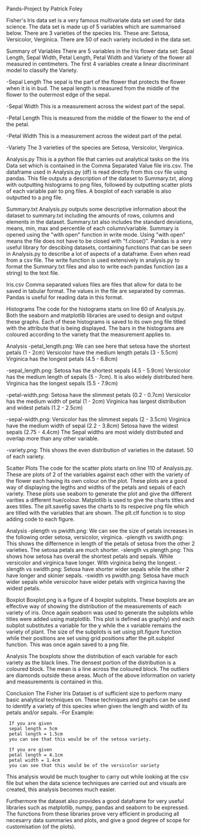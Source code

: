 Pands-Project by Patrick Foley

Fisher's Iris data set is a very famous multivariate data set used for data science. The data set is made up of 5 variables which are summarised below. There are 3 varieties of the species Iris. These are: Setosa, Versicolor, Verginica. There are 50 of each variety included in the data set.


Summary of Variables
There are 5 variables in the Iris flower data set:
Sepal Length, Sepal Width, Petal Length, Petal Width and Variety of the flower all measured in centimeters.
The first 4 variables create a linear discriminant model to classify the Variety.

-Sepal Length
    The sepal is the part of the flower that protects the flower when it is in bud.
    The sepal length is measured from the middle of the flower to the outermost edge of the sepal.

-Sepal Width
    This is a measurement across the widest part of the sepal.

-Petal Length
    This is measured from the middle of the flower to the end of the petal.

-Petal Width
    This is a measurement across the widest part of the petal.

-Variety
    The 3 varieties of the species are Setosa, Versicolor, Verginica.


Analysis.py
This is a python file that carries out analytical tasks on the Iris Data set which is contained in the Comma Separated Value file iris.csv. The dataframe used in Analysis.py (df) is read directly from this csv file using pandas. This file outputs a description of the dataset to Summary.txt, along with outputting histograms to png files, followed by outputting scatter plots of each variable pair to png files. A boxplot of each variable is also outputted to a png file.

Summary.txt
Analysis.py outputs some descriptive information about the dataset to summary.txt including the amounts of rows, columns and elements in the dataset. Summary.txt also includes the standard deviations, means, min, max and percentile of each column/variable. Summary is opened using the "with open" function in write mode. Using "with open" means the file does not have to be closed with "f.close()". Pandas is a very useful library for descibing datasets, containing functions that can be seen in Analysis.py to describe a lot of aspects of a dataframe. Even when read from a csv file. The write function is used extensively in analysis.py to format the Summary.txt files and also to write each pandas function (as a string) to the text file.

Iris.csv
Comma separated values files are files that allow for data to be saved in tabular format. The values in the file are separated by commas. Pandas is useful for reading data in this format.

Histograms
The code for the histograms starts on line 60 of Analysis.py. Both the seaborn and matplotlib libraries are used to design and output these graphs. Each of these histograms is saved to its own png file titled with the attribute that is being displayed. The bars in the histograms are coloured according to the variety that the measurement applies to.

Analysis
-petal_length.png:  We can see here that setosa have the shortest petals (1 - 2cm)
                    Versicolor have the medium length petals (3 - 5.5cm)
                    Virginica has the longest petals (4.5 - 6.8cm)

-sepal_length.png:  Setosa has the shortest sepals (4.5 - 5.9cm)
                    Versicolor has the medium length of sepals (5 - 7cm). It is also widely distributed here.
                    Virginica has the longest sepals (5.5 - 7.9cm)

-petal-width.png:   Setosa have the slimmest petals (0.2 - 0.7cm)
                    Versicolor has the medium width of petal (1 - 2cm)
                    Virginica has largest distribution and widest petals (1.2 - 2.5cm)

-sepal-width.png:   Versicolor has the slimmest sepals (2 - 3.5cm)
                    Virginica have the medium width of sepal (2.2 - 3.8cm)
                    Setosa have the widest sepals (2.75 - 4.4cm)
                    The Sepal widths are most widely distributed and overlap more than any other variable.

-variety.png:       This shows the even distribution of varieties in the dataset. 50 of each variety.


Scatter Plots
The code for the scatter plots starts on line 110 of Analysis.py. These are plots of 2 of the variables against each other with the variety of the flower each having its own colour on the plot. These plots are a good way of displaying the legths and widths of the petals and sepals of each variety. These plots use seaborn to generate the plot and give the different varities a different hue/colour. Matplotlib is used to give the charts titles and axes titles. The plt.savefig saves the charts to its respecive png file which are titled with the variables that are shown. The plt.clf function is to stop adding code to each figure.

Analysis
-plength vs pwidth.png: We can see the size of petals increases in the following order setosa, versicolor, virginica.
-plength vs swidth.png: This shows the differnence in length of the petals of setosa from the other 2 varieties. The setosa petals are much shorter.
-slength vs plength.png: This shows how setosa has overall the shortest petals and sepals. While versicolor and virginica have longer. With virginica being the longest.
-slength vs swidth.png: Setosa have shorter wider sepals while the other 2 have longer and skinier sepals.
-swidth vs pwidth.png:  Setosa have much wider sepals while versicolor have wider petals with virginica having the widest petals.

Boxplot
Boxplot.png is a figure of 4 boxplot subplots. These boxplots are an effective way of showing the distribution of the measurements of each variety of iris. Once again seaborn was used to generate the subplots while titles were added using matplotlib. This plot is defined as graph(y) and each subplot substitutes a variable for the y while the x variable remains the variety of plant. The size of the subplots is set using plt.figure function while their positions are set using grid positions after the plt.subplot function. This was once again saved to a png file.

Analysis
The boxplots show the distribution of each variable for each variety as the black lines. The densest portion of the distribution is a coloured block. The mean is a line across the coloured block. The outliers are diamonds outside these areas. Much of the above information on variety and measurements is contained in this.

Conclusion
The Fisher Iris Dataset is of sufficient size to perform many basic analytical techniques on. These techniques and graphs can be used to identify a variety of this species when given the length and width of its petals and/or sepals.
-For Example:
     
     If you are given
     sepal length = 5cm
     petal length = 1.5cm 
     you can see that this would be of the setosa variety.

     If you are given
     petal length = 4.1cm
     petal width = 1.4cm
     you can see that this would be of the versicolor variety

This analysis would be much tougher to carry out while looking at the csv file but when the data science techniques are carried out and visuals are created, this analysis becomes much easier.

Furthermore the dataset also provides a good dataframe for very useful libraries such as matplotlib, numpy, pandas and seaborn to be expressed. The functions from these libraries prove very efficient in producing all necesarry data summaries and plots, and give a good degree of scope for customisation (of the plots).